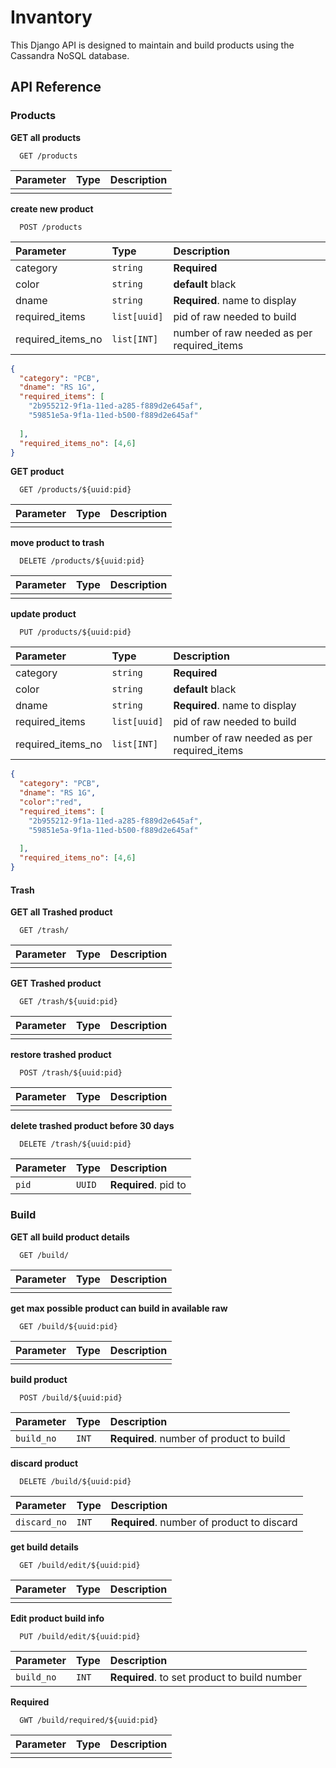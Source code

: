 
# Invantory 

This Django API is designed to maintain and build products using the Cassandra NoSQL database.

## API Reference

### Products
****GET all products****
```http
  GET /products
```

| Parameter | Type     | Description                |
| :-------- | :------- | :------------------------- |
|  |  | |
 
****create new product****
```http
  POST /products
```

| Parameter | Type     | Description                | 
| :-------- | :------- | :------------------------- |
| category |`string`  | **Required**|
|color | `string`|**default** black|
| dname |`string`  | **Required**. name to display|
| required_items |`list[uuid]`  | pid of raw needed to build |
| required_items_no |`list[INT]`  | number of raw needed as per required_items |

```json
{
  "category": "PCB",
  "dname": "RS 1G",                             
  "required_items": [
    "2b955212-9f1a-11ed-a285-f889d2e645af",     
    "59851e5a-9f1a-11ed-b500-f889d2e645af"
    
  ],
  "required_items_no": [4,6]      
}
```
****GET product****
```http
  GET /products/${uuid:pid}
```
| Parameter | Type     | Description                       |
| :-------- | :------- | :-------------------------------- |
|      |    |         |

****move product to trash****
```http
  DELETE /products/${uuid:pid}
```

| Parameter | Type     | Description                       |
| :-------- | :------- | :-------------------------------- |
|||||

****update product****
```http
  PUT /products/${uuid:pid}
```

| Parameter | Type     | Description                       |
| :-------- | :------- | :-------------------------------- |
| category |`string`  | **Required**|
|color | `string`|**default** black|
| dname |`string`  | **Required**. name to display|
| required_items |`list[uuid]`  | pid of raw needed to build |
| required_items_no |`list[INT]`  | number of raw needed as per required_items |

```json
{
  "category": "PCB",
  "dname": "RS 1G", 
  "color":"red",
  "required_items": [
    "2b955212-9f1a-11ed-a285-f889d2e645af",
    "59851e5a-9f1a-11ed-b500-f889d2e645af"
    
  ],
  "required_items_no": [4,6]
}
```
#### Trash
****GET all Trashed product****
```http
  GET /trash/
```

| Parameter | Type     | Description                       |
| :-------- | :------- | :-------------------------------- |
|||||

****GET Trashed product****

```http
  GET /trash/${uuid:pid}
```

| Parameter | Type     | Description                       |
| :-------- | :------- | :-------------------------------- |
|||||

****restore trashed product****
```http
  POST /trash/${uuid:pid}
```

| Parameter | Type     | Description                       |
| :-------- | :------- | :-------------------------------- |
| ||| |

****delete trashed product before 30 days****
```http
  DELETE /trash/${uuid:pid}
```

| Parameter | Type     | Description                       |
| :-------- | :------- | :-------------------------------- |
| `pid`     | `UUID`   | **Required**. pid to |

### Build
****GET all build product details****
```http
  GET /build/
```
| Parameter | Type     | Description                       |
| :-------- | :------- | :-------------------------------- |
|      |    |         |

****get max possible product can build in available raw****
```http
  GET /build/${uuid:pid}
```

| Parameter | Type     | Description                       |
| :-------- | :------- | :-------------------------------- |
|||||

****build product****
```http
  POST /build/${uuid:pid}
```

| Parameter | Type     | Description                       |
| :-------- | :------- | :-------------------------------- |
| `build_no`     | `INT`   | **Required**. number of product to build |

****discard product****
```http
  DELETE /build/${uuid:pid}
```

| Parameter | Type     | Description                       |
| :-------- | :------- | :-------------------------------- |
| `discard_no`     | `INT`   | **Required**. number of product to discard |

****get build details****
```http
  GET /build/edit/${uuid:pid}
```

| Parameter | Type     | Description                       |
| :-------- | :------- | :-------------------------------- |
|||||

****Edit product build info****
```http
  PUT /build/edit/${uuid:pid}
```

| Parameter | Type     | Description                       |
| :-------- | :------- | :-------------------------------- |
| `build_no`     | `INT`   | **Required**. to set product to build number|

****Required****
```http
  GWT /build/required/${uuid:pid}
```

| Parameter | Type     | Description                       |
| :-------- | :------- | :-------------------------------- |
||||
